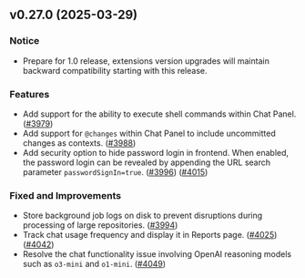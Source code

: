 ## v0.27.0 (2025-03-29)

### Notice

* Prepare for 1.0 release, extensions version upgrades will maintain backward compatibility starting with this release.

### Features

* Add support for the ability to execute shell commands within Chat Panel. ([#3979](https://github.com/TabbyML/tabby/pull/3979))
* Add support for `@changes` within Chat Panel to include uncommitted changes as contexts. ([#3988](https://github.com/TabbyML/tabby/pull/3988))
* Add security option to hide password login in frontend. When enabled, the password login can be revealed by appending the URL search parameter `passwordSignIn=true`. ([#3996](https://github.com/TabbyML/tabby/pull/3996)) ([#4015](https://github.com/TabbyML/tabby/pull/4015))

### Fixed and Improvements

* Store background job logs on disk to prevent disruptions during processing of large repositories. ([#3994](https://github.com/TabbyML/tabby/pull/3994))
* Track chat usage frequency and display it in Reports page. ([#4025](https://github.com/TabbyML/tabby/pull/4025)) ([#4042](https://github.com/TabbyML/tabby/pull/4042))
* Resolve the chat functionality issue involving OpenAI reasoning models such as `o3-mini` and `o1-mini`. ([#4049](https://github.com/TabbyML/tabby/pull/4049))
